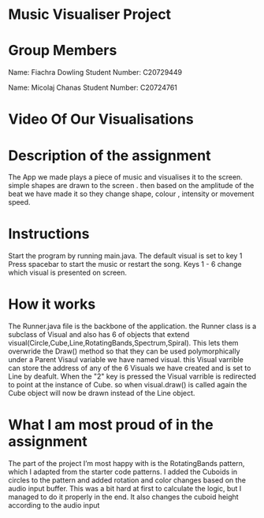 # Music Visualiser Project

# Group Members
Name: Fiachra Dowling
Student Number: C20729449

Name: Micolaj Chanas
Student Number: C20724761

# Video Of Our Visualisations



# Description of the assignment
The App we made plays a piece of music and visualises it to the screen. simple shapes are drawn to the screen . then based on the amplitude of the beat we have made it so they change shape, colour , intensity or movement speed.

# Instructions
Start the program by running main.java.
The default visual is set to key 1
Press spacebar to start the music or restart the song.
Keys 1 - 6 change which visual is presented on screen.

# How it works
The Runner.java file is the backbone of the application.
the Runner class is a subclass of Visual and also has 6 of objects that extend visual(Circle,Cube,Line,RotatingBands,Spectrum,Spiral).
This lets them overwride the Draw() method so that they can be used polymorphically under a Parent Visaul variable we have named visual.
this Visual varrible can store the address of any of the 6 Visuals we have created and is set to Line by deafult. When the "2" key is pressed the Visual varrible is redirected to point at the instance of Cube. 
so when visual.draw() is called again the Cube object will now be drawn instead of the Line object.


# What I am most proud of in the assignment
The part of the project I’m most happy with is the RotatingBands pattern, which I adapted from the 
starter code patterns. I added the Cuboids in circles to the pattern and added rotation and color changes 
based on the audio input buffer. This was a bit hard at first to calculate the logic, but I managed to do it 
properly in the end. It also changes the cuboid height according to the audio input

